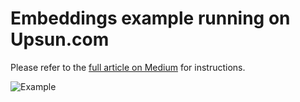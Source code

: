 # Embeddings example running on Upsun.com

Please refer to the [full article on Medium](https://stories.guillaume.id/deploy-a-product-recommendation-app-on-upsun-that-leverages-embeddings-and-llms-5380fcd25589) for instructions.

![Example](https://github.com/gmoigneu/upsun-embeddings-watches/blob/2b041184eeddb7b8979f4a87417495f06c0d5de8/article/example.gif?raw=true)